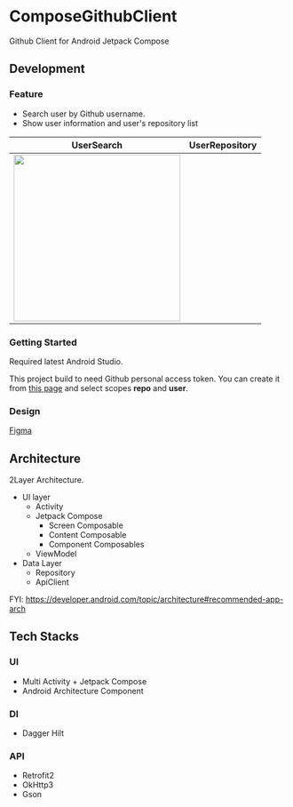 # ComposeGithubClient
Github Client for Android Jetpack Compose

## Development
### Feature
- Search user by Github username.
- Show user information and user's repository list

|UserSearch|UserRepository|
|---|---|
|<img src="https://user-images.githubusercontent.com/19250035/179735564-ae24f0f5-eb9c-4168-ba12-8042c59b7f85.png" width=300>||

### Getting Started
Required latest Android Studio.

This project build to need Github personal access token.
You can create it from [this page](https://github.com/settings/tokens) and select scopes **repo** and **user**.

### Design
[Figma](https://www.figma.com/file/5YY2fYOYhYO1SNfld1mVgC/Github-Client?node-id=1037%3A3346)

## Architecture
2Layer Architecture.
- UI layer
  - Activity
  - Jetpack Compose
    - Screen Composable
    - Content Composable
    - Component Composables
  - ViewModel
- Data Layer
  - Repository
  - ApiClient

FYI: https://developer.android.com/topic/architecture#recommended-app-arch

## Tech Stacks
### UI
- Multi Activity + Jetpack Compose
- Android Architecture Component

### DI
- Dagger Hilt

### API
- Retrofit2
- OkHttp3
- Gson

